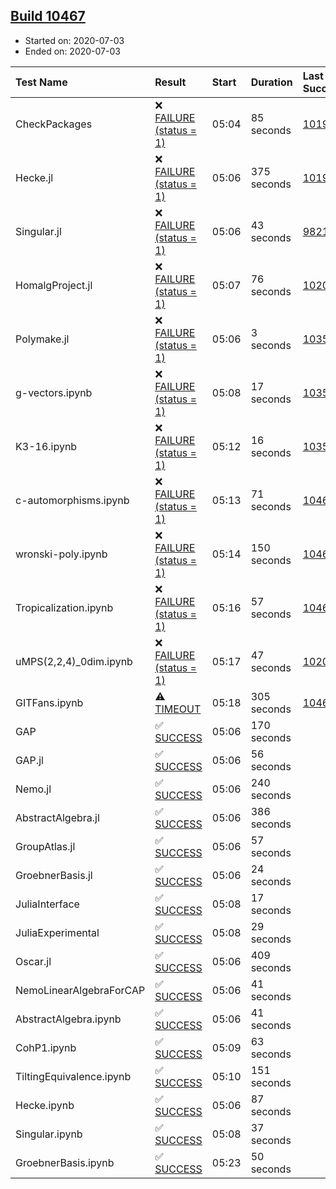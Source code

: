 ## [Build 10467](https://oscarci.mathematik.uni-kl.de/job/oscar/10467/)

* Started on: 2020-07-03
* Ended on: 2020-07-03

| Test Name    | Result | Start | Duration | Last Success | First Failure |
|:-------------|:-------|:------|:---------|:-------------|:--------------|
| CheckPackages | ❌ [FAILURE (status = 1)](https://oscarci.mathematik.uni-kl.de/job/oscar/10467/artifact/logs/build-10467/CheckPackages.log) | 05:04 | 85 seconds | [10197](https://oscarci.mathematik.uni-kl.de/job/oscar/10197/) | [10198](https://oscarci.mathematik.uni-kl.de/job/oscar/10198/) |
| Hecke.jl | ❌ [FAILURE (status = 1)](https://oscarci.mathematik.uni-kl.de/job/oscar/10467/artifact/logs/build-10467/Hecke.jl.log) | 05:06 | 375 seconds | [10197](https://oscarci.mathematik.uni-kl.de/job/oscar/10197/) | [10198](https://oscarci.mathematik.uni-kl.de/job/oscar/10198/) |
| Singular.jl | ❌ [FAILURE (status = 1)](https://oscarci.mathematik.uni-kl.de/job/oscar/10467/artifact/logs/build-10467/Singular.jl.log) | 05:06 | 43 seconds | [9821](https://oscarci.mathematik.uni-kl.de/job/oscar/9821/) | [9822](https://oscarci.mathematik.uni-kl.de/job/oscar/9822/) |
| HomalgProject.jl | ❌ [FAILURE (status = 1)](https://oscarci.mathematik.uni-kl.de/job/oscar/10467/artifact/logs/build-10467/HomalgProject.jl.log) | 05:07 | 76 seconds | [10209](https://oscarci.mathematik.uni-kl.de/job/oscar/10209/) | [10210](https://oscarci.mathematik.uni-kl.de/job/oscar/10210/) |
| Polymake.jl | ❌ [FAILURE (status = 1)](https://oscarci.mathematik.uni-kl.de/job/oscar/10467/artifact/logs/build-10467/Polymake.jl.log) | 05:06 | 3 seconds | [10356](https://oscarci.mathematik.uni-kl.de/job/oscar/10356/) | [10357](https://oscarci.mathematik.uni-kl.de/job/oscar/10357/) |
| g-vectors.ipynb | ❌ [FAILURE (status = 1)](https://oscarci.mathematik.uni-kl.de/job/oscar/10467/artifact/logs/build-10467/g-vectors.ipynb.log) | 05:08 | 17 seconds | [10356](https://oscarci.mathematik.uni-kl.de/job/oscar/10356/) | [10357](https://oscarci.mathematik.uni-kl.de/job/oscar/10357/) |
| K3-16.ipynb | ❌ [FAILURE (status = 1)](https://oscarci.mathematik.uni-kl.de/job/oscar/10467/artifact/logs/build-10467/K3-16.ipynb.log) | 05:12 | 16 seconds | [10356](https://oscarci.mathematik.uni-kl.de/job/oscar/10356/) | [10357](https://oscarci.mathematik.uni-kl.de/job/oscar/10357/) |
| c-automorphisms.ipynb | ❌ [FAILURE (status = 1)](https://oscarci.mathematik.uni-kl.de/job/oscar/10467/artifact/logs/build-10467/c-automorphisms.ipynb.log) | 05:13 | 71 seconds | [10464](https://oscarci.mathematik.uni-kl.de/job/oscar/10464/) | [10465](https://oscarci.mathematik.uni-kl.de/job/oscar/10465/) |
| wronski-poly.ipynb | ❌ [FAILURE (status = 1)](https://oscarci.mathematik.uni-kl.de/job/oscar/10467/artifact/logs/build-10467/wronski-poly.ipynb.log) | 05:14 | 150 seconds | [10465](https://oscarci.mathematik.uni-kl.de/job/oscar/10465/) | [10466](https://oscarci.mathematik.uni-kl.de/job/oscar/10466/) |
| Tropicalization.ipynb | ❌ [FAILURE (status = 1)](https://oscarci.mathematik.uni-kl.de/job/oscar/10467/artifact/logs/build-10467/Tropicalization.ipynb.log) | 05:16 | 57 seconds | [10465](https://oscarci.mathematik.uni-kl.de/job/oscar/10465/) | [10466](https://oscarci.mathematik.uni-kl.de/job/oscar/10466/) |
| uMPS(2,2,4)_0dim.ipynb | ❌ [FAILURE (status = 1)](https://oscarci.mathematik.uni-kl.de/job/oscar/10467/artifact/logs/build-10467/uMPS-2-2-4-_0dim.ipynb.log) | 05:17 | 47 seconds | [10209](https://oscarci.mathematik.uni-kl.de/job/oscar/10209/) | [10210](https://oscarci.mathematik.uni-kl.de/job/oscar/10210/) |
| GITFans.ipynb | ⚠ [TIMEOUT](https://oscarci.mathematik.uni-kl.de/job/oscar/10467/artifact/logs/build-10467/GITFans.ipynb.log) | 05:18 | 305 seconds | [10465](https://oscarci.mathematik.uni-kl.de/job/oscar/10465/) | [10466](https://oscarci.mathematik.uni-kl.de/job/oscar/10466/) |
| GAP | ✅ [SUCCESS](https://oscarci.mathematik.uni-kl.de/job/oscar/10467/artifact/logs/build-10467/GAP.log) | 05:06 | 170 seconds |  |  |
| GAP.jl | ✅ [SUCCESS](https://oscarci.mathematik.uni-kl.de/job/oscar/10467/artifact/logs/build-10467/GAP.jl.log) | 05:06 | 56 seconds |  |  |
| Nemo.jl | ✅ [SUCCESS](https://oscarci.mathematik.uni-kl.de/job/oscar/10467/artifact/logs/build-10467/Nemo.jl.log) | 05:06 | 240 seconds |  |  |
| AbstractAlgebra.jl | ✅ [SUCCESS](https://oscarci.mathematik.uni-kl.de/job/oscar/10467/artifact/logs/build-10467/AbstractAlgebra.jl.log) | 05:06 | 386 seconds |  |  |
| GroupAtlas.jl | ✅ [SUCCESS](https://oscarci.mathematik.uni-kl.de/job/oscar/10467/artifact/logs/build-10467/GroupAtlas.jl.log) | 05:06 | 57 seconds |  |  |
| GroebnerBasis.jl | ✅ [SUCCESS](https://oscarci.mathematik.uni-kl.de/job/oscar/10467/artifact/logs/build-10467/GroebnerBasis.jl.log) | 05:06 | 24 seconds |  |  |
| JuliaInterface | ✅ [SUCCESS](https://oscarci.mathematik.uni-kl.de/job/oscar/10467/artifact/logs/build-10467/JuliaInterface.log) | 05:08 | 17 seconds |  |  |
| JuliaExperimental | ✅ [SUCCESS](https://oscarci.mathematik.uni-kl.de/job/oscar/10467/artifact/logs/build-10467/JuliaExperimental.log) | 05:08 | 29 seconds |  |  |
| Oscar.jl | ✅ [SUCCESS](https://oscarci.mathematik.uni-kl.de/job/oscar/10467/artifact/logs/build-10467/Oscar.jl.log) | 05:06 | 409 seconds |  |  |
| NemoLinearAlgebraForCAP | ✅ [SUCCESS](https://oscarci.mathematik.uni-kl.de/job/oscar/10467/artifact/logs/build-10467/NemoLinearAlgebraForCAP.log) | 05:06 | 41 seconds |  |  |
| AbstractAlgebra.ipynb | ✅ [SUCCESS](https://oscarci.mathematik.uni-kl.de/job/oscar/10467/artifact/logs/build-10467/AbstractAlgebra.ipynb.log) | 05:06 | 41 seconds |  |  |
| CohP1.ipynb | ✅ [SUCCESS](https://oscarci.mathematik.uni-kl.de/job/oscar/10467/artifact/logs/build-10467/CohP1.ipynb.log) | 05:09 | 63 seconds |  |  |
| TiltingEquivalence.ipynb | ✅ [SUCCESS](https://oscarci.mathematik.uni-kl.de/job/oscar/10467/artifact/logs/build-10467/TiltingEquivalence.ipynb.log) | 05:10 | 151 seconds |  |  |
| Hecke.ipynb | ✅ [SUCCESS](https://oscarci.mathematik.uni-kl.de/job/oscar/10467/artifact/logs/build-10467/Hecke.ipynb.log) | 05:06 | 87 seconds |  |  |
| Singular.ipynb | ✅ [SUCCESS](https://oscarci.mathematik.uni-kl.de/job/oscar/10467/artifact/logs/build-10467/Singular.ipynb.log) | 05:08 | 37 seconds |  |  |
| GroebnerBasis.ipynb | ✅ [SUCCESS](https://oscarci.mathematik.uni-kl.de/job/oscar/10467/artifact/logs/build-10467/GroebnerBasis.ipynb.log) | 05:23 | 50 seconds |  |  |
